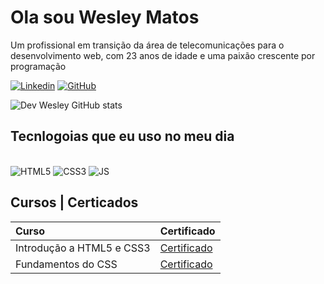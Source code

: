 
# Ola sou Wesley Matos
Um profissional em transição da área de telecomunicações para o desenvolvimento web, com 23 anos de idade e uma paixão crescente por programação

[![Linkedin](https://img.shields.io/badge/LinkedIn-0077B5?style=for-the-badge&logo=linkedin&logoColor=white)](https://github.com/DevWesleyMatos)
[![GitHub](https://img.shields.io/badge/GitHub-100000?style=for-the-badge&logo=github&logoColor=white)](https://github.com/DevWesleyMatos)


![Dev Wesley GitHub stats](https://github-readme-stats.vercel.app/api?username=DevWesleyMatos&show_icons=true&theme=radical)


## Tecnlogoias que eu uso no meu dia
<div style="display": inline_block ><br>

<img aling="center" alt="HTML5" src="https://img.shields.io/badge/HTML5-E34F26?style=for-the-badge&logo=html5&logoColor=white">

<img aling="center" alt="CSS3" src="https://img.shields.io/badge/CSS3-1572B6?style=for-the-badge&logo=css3&logoColor=white">

<img aling="center" alt="JS" src="https://img.shields.io/badge/JavaScript-F7DF1E?style=for-the-badge&logo=javascript&logoColor=black">

</div>

## Cursos | Certicados
| Curso              | Certificado                         |
|:-------------------|:------------------------------------|
| Introdução a HTML5 e CSS3         | [Certificado](https://exemplo.com/cert.pdf) |
| Fundamentos do CSS   | [Certificado](https://hermes.dio.me/certificates/87AF8BAD.pdf) |